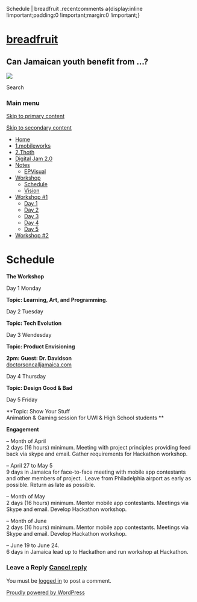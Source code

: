   Schedule | breadfruit    .recentcomments a{display:inline !important;padding:0 !important;margin:0 !important;}

[breadfruit](http://j4u2.com/breadfruit-static/ "breadfruit")
=============================================================

Can Jamaican youth benefit from …?
----------------------------------

 [![](http://j4u2.com/breadfruit-static/wp-content/uploads/2012/04/vecr-1000x288.jpeg)](http://j4u2.com/breadfruit-static/) 

Search  

### Main menu

[Skip to primary content](#content "Skip to primary content")

[Skip to secondary content](#secondary "Skip to secondary content")

*   [Home](http://j4u2.com/breadfruit-static/)
*   [1.mobileworks](http://j4u2.com/breadfruit-static/mobileworks/)
*   [2.Thoth](http://j4u2.com/breadfruit-static/thoth/)
*   [Digital Jam 2.0](http://j4u2.com/breadfruit-static/digi-jam/)
*   [Notes](http://j4u2.com/breadfruit-static/notes/)
    *   [EPVisual](http://j4u2.com/breadfruit-static/notes/ep-visual/)
*   [Workshop](http://j4u2.com/breadfruit-static/workshop/)
    *   [Schedule](http://j4u2.com/breadfruit-static/workshop/schedule/)
    *   [Vision](http://j4u2.com/breadfruit-static/workshop/vision-page/)
*   [Workshop #1](http://j4u2.com/breadfruit-static/workshop-1/)
    *   [Day 1](http://j4u2.com/breadfruit-static/workshop-1/day-1/)
    *   [Day 2](http://j4u2.com/breadfruit-static/workshop-1/day-2/)
    *   [Day 3](http://j4u2.com/breadfruit-static/workshop-1/day-3/)
    *   [Day 4](http://j4u2.com/breadfruit-static/workshop-1/day-4/)
    *   [Day 5](http://j4u2.com/breadfruit-static/workshop-1/day-5/)
*   [Workshop #2](http://j4u2.com/breadfruit-static/workshop-2/)

Schedule
========

**The Workshop**

Day 1 Monday

**Topic: Learning, Art, and Programming.**

Day 2 Tuesday

**Topic: Tech Evolution**

Day 3 Wendesday

**Topic: **Product Envisioning****

**2pm: Guest: Dr. Davidson**  
[doctorsoncalljamaica.com](http://doctorsoncalljamaica.com)

Day 4 Thursday

**Topic: **Design Good & Bad****

Day 5 Friday

**Topic: Show Your Stuff  
Animation & Gaming session for UWI & High School students **

**Engagement**

– Month of April  
2 days (16 hours) minimum. Meeting with project principles providing feed back via skype and email. Gather requirements for Hackathon workshop.

– April 27 to May 5  
9 days in Jamaica for face-to-face meeting with mobile app contestants and other members of project.  Leave from Philadelphia airport as early as possible. Return as late as possible.

– Month of May  
2 days (16 hours) minimum. Mentor mobile app contestants. Meetings via Skype and email. Develop Hackathon workshop.

– Month of June  
2 days (16 hours) minimum. Mentor mobile app contestants. Meetings via Skype and email. Develop Hackathon workshop.

– June 19 to June 24.  
6 days in Jamaica lead up to Hackathon and run workshop at Hackathon.

### Leave a Reply [Cancel reply](/breadfruit/workshop/schedule/#respond)

You must be [logged in](http://j4u2.com/breadfruit-static/wp-login.php) to post a comment.

[Proudly powered by WordPress](http://wordpress.org/ "Semantic Personal Publishing Platform")